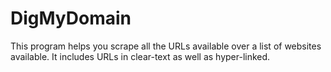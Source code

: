 # DigMyDomain
This program helps you scrape all the URLs available over a list of websites available. It includes URLs in clear-text as well as hyper-linked.
